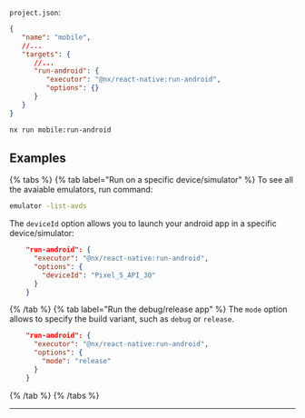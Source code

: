 `project.json`:

```json
{
   "name": "mobile",
   //...
   "targets": {
      //...
      "run-android": {
         "executor": "@nx/react-native:run-android",
         "options": {}
      }
   }
}
```

```bash
nx run mobile:run-android
```

## Examples

{% tabs %}
{% tab label="Run on a specific device/simulator" %}
To see all the avaiable emulators, run command:

```bash
emulator -list-avds
```

The `deviceId` option allows you to launch your android app in a specific device/simulator:

```json
    "run-android": {
      "executor": "@nx/react-native:run-android",
      "options": {
        "deviceId": "Pixel_5_API_30"
      }
    }
```

{% /tab %}
{% tab label="Run the debug/release app" %}
The `mode` option allows to specify the build variant, such as `debug` or `release`.

```json
    "run-android": {
      "executor": "@nx/react-native:run-android",
      "options": {
        "mode": "release"
      }
    }
```

{% /tab %}
{% /tabs %}

---
